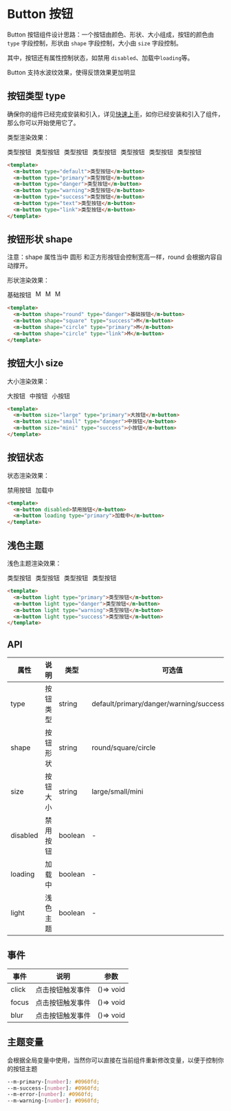 <style scoped lang="scss">
  .button_test {
    display: flex;
    flex-wrap: wrap;
    alight-items: center;
    gap: 10px;
  }

  </style>

# Button 按钮

Button 按钮组件设计思路：一个按钮由颜色、形状、大小组成，按钮的颜色由 <code>type</code> 字段控制，形状由 <code>shape</code> 字段控制，大小由 <code>size</code> 字段控制。

其中，按钮还有属性控制状态，如禁用 <code>disabled</code>、加载中<code>loading</code>等。

<MAlert>Button 支持水波纹效果，使得反馈效果更加明显</MAlert>

## 按钮类型 type

确保你的组件已经完成安装和引入，详见[快速上手](/zh-cn/config/start.html)，如你已经安装和引入了组件，那么你可以开始使用它了。

类型渲染效果：

<div class="button_test">
  <m-button type="default">类型按钮</m-button>
  <m-button type="primary">类型按钮</m-button>
  <m-button type="danger">类型按钮</m-button>
  <m-button type="warning">类型按钮</m-button>
  <m-button type="success">类型按钮</m-button>
  <m-button type="text">类型按钮</m-button>
  <m-button type="link">类型按钮</m-button>
</div>

```html
<template>
  <m-button type="default">类型按钮</m-button>
  <m-button type="primary">类型按钮</m-button>
  <m-button type="danger">类型按钮</m-button>
  <m-button type="warning">类型按钮</m-button>
  <m-button type="success">类型按钮</m-button>
  <m-button type="text">类型按钮</m-button>
  <m-button type="link">类型按钮</m-button>
</template>
```

## 按钮形状 shape

注意：shape 属性当中 圆形 和正方形按钮会控制宽高一样，round 会根据内容自动撑开。

形状渲染效果：

<div class="button_test">
  <m-button shape="round" type="danger">基础按钮</m-button>
  <m-button shape="square" type="success">M</m-button>
  <m-button shape="circle" type="primary">M</m-button>
  <m-button shape="circle" type="link">M</m-button>
</div>

```html
<template>
  <m-button shape="round" type="danger">基础按钮</m-button>
  <m-button shape="square" type="success">M</m-button>
  <m-button shape="circle" type="primary">M</m-button>
  <m-button shape="circle" type="link">M</m-button>
</template>
```

## 按钮大小 size

大小渲染效果：

<div class="button_test">
  <m-button size="large" type="primary">大按钮</m-button>
  <m-button size="small" type="danger">中按钮</m-button>
  <m-button size="mini" type="success">小按钮</m-button>
</div>

```html
<template>
  <m-button size="large" type="primary">大按钮</m-button>
  <m-button size="small" type="danger">中按钮</m-button>
  <m-button size="mini" type="success">小按钮</m-button>
</template>
```

## 按钮状态

状态渲染效果：

<div class="button_test">
  <m-button disabled>禁用按钮</m-button>
  <m-button loading type="primary">加载中</m-button>
</div>

```html
<template>
  <m-button disabled>禁用按钮</m-button>
  <m-button loading type="primary">加载中</m-button>
</template>
```

## 浅色主题

浅色主题渲染效果：

<div class="button_test">
  <m-button light type="primary">类型按钮</m-button>
  <m-button light type="danger">类型按钮</m-button>
  <m-button light type="warning">类型按钮</m-button>
  <m-button light type="success">类型按钮</m-button>
</div>

```html
<template>
  <m-button light type="primary">类型按钮</m-button>
  <m-button light type="danger">类型按钮</m-button>
  <m-button light type="warning">类型按钮</m-button>
  <m-button light type="success">类型按钮</m-button>
</template>
```

## API

| 属性     | 说明     | 类型    | 可选值                                           | 默认值  |
| -------- | -------- | ------- | ------------------------------------------------ | ------- |
| type     | 按钮类型 | string  | default/primary/danger/warning/success/text/link | default |
| shape    | 按钮形状 | string  | round/square/circle                              | -       |
| size     | 按钮大小 | string  | large/small/mini                                 | small   |
| disabled | 禁用按钮 | boolean | -                                                | false   |
| loading  | 加载中   | boolean | -                                                | false   |
| light    | 浅色主题 | boolean | -                                                | false   |

## 事件

| 事件  | 说明             | 参数      |
| ----- | ---------------- | --------- |
| click | 点击按钮触发事件 | ()=> void |
| focus | 点击按钮触发事件 | ()=> void |
| blur  | 点击按钮触发事件 | ()=> void |

## 主题变量

会根据全局变量中使用，当然你可以直接在当前组件重新修改变量，以便于控制你的按钮主题

```scss
--m-primary-[number]: #0960fd;
--m-success-[number]: #0960fd;
--m-error-[number]: #0960fd;
--m-warning-[number]: #0960fd;
```
